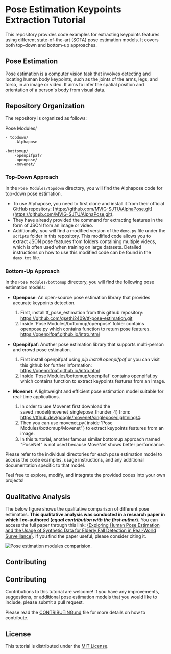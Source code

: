 # Pose Estimation Keypoints Extraction Tutorial

This repository provides code examples for extracting keypoints features using different state-of-the-art (SOTA) pose estimation models. It covers both top-down and bottom-up approaches.

## Pose Estimation

Pose estimation is a computer vision task that involves detecting and locating human body keypoints, such as the joints of the arms, legs, and torso, in an image or video. It aims to infer the spatial position and orientation of a person's body from visual data.



## Repository Organization

The repository is organized as follows:

Pose Modules/

    - topdown/
        -Alphapose
    
    -bottomup/
        -openpifpaf/
        -openpose/
        -movenet/


### Top-Down Approach

In the `Pose Modules/topdown` directory, you will find the Alphapose code for top-down pose estimation.

- To use Alphapose, you need to first clone and install it from their official GitHub repository: [https://github.com/MVIG-SJTU/AlphaPose.git](https://github.com/MVIG-SJTU/AlphaPose.git).
- They have already provided the command for extracting features in the form of JSON from an image or video.
- Additionally, you will find a modified version of the `demo.py` file under the `scripts` folder in this repository. This modified code allows you to extract JSON pose features from folders containing multiple videos, which is often used when training on large datasets. Detailed instructions on how to use this modified code can be found in the `demo.txt` file.


### Bottom-Up Approach

In the `Pose Modules/bottomup` directory, you will find the following pose estimation models:

- **Openpose**: An open-source pose estimation library that provides accurate keypoints detection. 
    1. First, install tf_pose_estimation from this github repository: https://github.com/gsethi2409/tf-pose-estimation.git
    2. Inside 'Pose Modules/bottomup/openpose' folder contains openpose.py which contains function to return pose features. https://openpifpaf.github.io/intro.html

- **Openpifpaf**: Another pose estimation library that supports multi-person and crowd pose estimation.
    1. First install openpifpaf using *pip install openpifpaf* or you can visit this github for further information:  https://openpifpaf.github.io/intro.html
    2.  Inside 'Pose Modules/bottomup/openpifaf' contains openpifaf.py which contains function to extract keypoints features from an Image.

- **Movenet**: A lightweight and efficient pose estimation model suitable for real-time applications.

    1. In order to use Movenet first download the saved_model(movenet_singlepose_thunder_4) from: https://tfhub.dev/google/movenet/singlepose/lightning/4. 
    2. Then you can use movenet.py( inside 'Pose Modules/bottomup/Movenet' ) to extract keypoints features from an image.
    3. In this turtorial, another famous similar bottomup approach named "PoseNet" is not used because MoveNet shows better performance. 

Please refer to the individual directories for each pose estimation model to access the code examples, usage instructions, and any additional documentation specific to that model.

Feel free to explore, modify, and integrate the provided codes into your own projects!

## Qualitative Analysis

The below figure shows the qualitative comparison of different pose estimators. **This qualitative analysis was conducted in a research paper in which I co-authored (*equal contribution with the first author*).** You can access the full paper through this link: [(Exploring Human Pose Estimation and the Usage of Synthetic Data for Elderly Fall Detection in Real-World Surveillance)](https://ieeexplore.ieee.org/stamp/stamp.jsp?tp=&arnumber=9870817). If you find the paper useful, please consider citing it.

![Pose estimation modules comparision.](images/Qualitative%20Analysis.jpg)


## Contributing

## Contributing

Contributions to this tutorial are welcome! If you have any improvements, suggestions, or additional pose estimation models that you would like to include, please submit a pull request.

Please read the [CONTRIBUTING.md](link-to-contributing-file) file for more details on how to contribute.

## License

This tutorial is distributed under the [MIT License](link-to-license-file).
